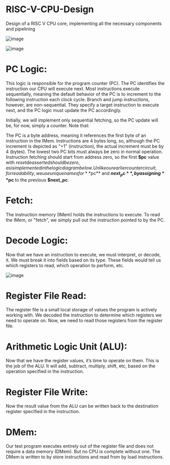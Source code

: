 # RISC-V-CPU-Design
Design of a RISC V CPU core, implementing all the necessary components and pipelining


![image](https://github.com/user-attachments/assets/1148e09d-a298-44b4-8dd3-bf0938db1d74)


![image](https://github.com/user-attachments/assets/b700d5be-2947-44e0-b340-f9e5ea1de093)


# PC Logic:

This logic is responsible for the program counter (PC). The PC identifies the instruction our CPU will execute next. Most instructions execute sequentially, meaning the default behavior of the PC is to increment to the following instruction each clock cycle. Branch and jump instructions, however, are non-sequential. They specify a target instruction to execute next, and the PC logic must update the PC accordingly.

Initially, we will implement only sequential fetching, so the PC update will be, for now, simply a counter. Note that:

The PC is a byte address, meaning it references the first byte of an instruction in the IMem. Instructions are 4 bytes long, so, although the PC increment is depicted as "+1" (instruction), the actual increment must be by 4 (bytes). The lowest two PC bits must always be zero in normal operation.
Instruction fetching should start from address zero, so the first **$pc** value with $reset deasserted should be zero, as is implemented in the logic diagram below.
Unlike our earlier counter circuit, for readability, we use unique names for **$pc** and **$next_pc**, by assigning **$pc** to the previous **$next_pc**.
 



# Fetch: 

The instruction memory (IMem) holds the instructions to execute. To read the IMem, or "fetch", we simply pull out the instruction pointed to by the PC.

# Decode Logic: 

Now that we have an instruction to execute, we must interpret, or decode, it. We must break it into fields based on its type. These fields would tell us which registers to read, which operation to perform, etc.

![image](https://github.com/user-attachments/assets/a43ad678-0ebb-42f2-8721-564b1e95f25e)


# Register File Read: 

The register file is a small local storage of values the program is actively working with. We decoded the instruction to determine which registers we need to operate on. Now, we need to read those registers from the register file.

# Arithmetic Logic Unit (ALU): 

Now that we have the register values, it’s time to operate on them. This is the job of the ALU. It will add, subtract, multiply, shift, etc, based on the operation specified in the instruction.

# Register File Write: 

Now the result value from the ALU can be written back to the destination register specified in the instruction.

# DMem: 

Our test program executes entirely out of the register file and does not require a data memory (DMem). But no CPU is complete without one. The DMem is written to by store instructions and read from by load instructions.
